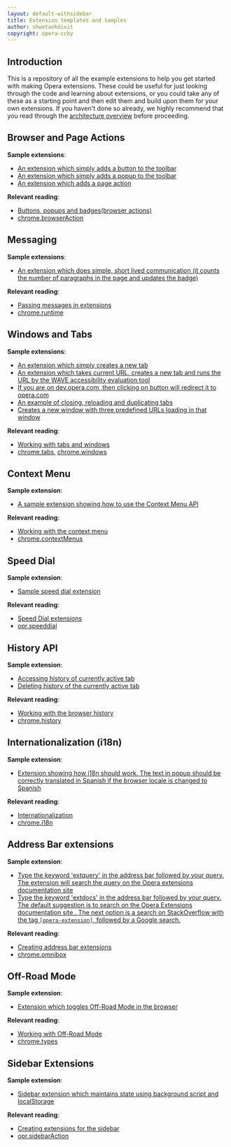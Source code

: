 ```yaml
---
layout: default-withsidebar
title: Extension templates and samples
author: shwetankdixit
copyright: opera-ccby
---
```


## Introduction

This is a repository of all the example extensions to help you get started with making Opera extensions. These could be useful for just looking through the code and learning about extensions, or you could take any of these as a starting point and then edit them and build upon them for your own extensions. If you haven't done so already, we highly recommend that you read through the [architecture overview](tut_architecture_overview.html) before proceeding.


## Browser and Page Actions
**Sample extensions**:

* [An extension which simply adds a button to the toolbar](samples/BrowserActions-button.nex)
* [An extension which simply adds a popup to the toolbar](samples/BrowserActions-Popup.nex)
* [An extension which adds a page action](samples/PageActions.nex)

**Relevant reading**:
* [Buttons, popups and badges(browser actions)](tut_browser_actions.html)
* [chrome.browserAction](https://developer.chrome.com/extensions/browserAction)


## Messaging
**Sample extensions**:

* [An extension which does simple, short lived communication (it counts the number of paragraphs in the page and updates the badge)](samples/MessagePassing.nex)

**Relevant reading**:

* [Passing messages in extensions](tut_message_passing.html)
* [chrome.runtime](https://developer.chrome.com/extensions/runtime)


## Windows and Tabs
**Sample extensions**:

* [An extension which simply creates a new tab](samples/WinTabs-CreateATab.nex)
* [An extension which takes current URL, creates a new tab and runs the URL by the WAVE accessibility evaluation tool](samples/WinTabs-Wave.nex)
* [If you are on dev.opera.com, then clicking on button will redirect it to opera.com](samples/WinTabs-UpdateTab.nex)
* [An example of closing, reloading and duplicating tabs](samples/WinTabs-CloseReloadDuplicate.nex)
* [Creates a new window with three predefined URLs loading in that window](samples/WinTabs-PrivateWindow.nex)

**Relevant reading**:

* [Working with tabs and windows](tut_tab_window.html)
* [chrome.tabs](https://developer.chrome.com/extensions/tabs), [chrome.windows](https://developer.chrome.com/extensions/windows)


## Context Menu
**Sample extension**:

* [A sample extension showing how to use the Context Menu API](samples/ContextMenu-SelectedText.nex)

**Relevant reading**:

* [Working with the context menu](tut_context_menus.html)
* [chrome.contextMenus](https://developer.chrome.com/extensions/contextMenus)


## Speed Dial
**Sample extension**:

* [Sample speed dial extension](samples/SpeedDial-CenterContent.nex)

**Relevant reading**:

* [Speed Dial extensions](tut_sd_extensions.html)
* [opr.speeddial](https://developer.chrome.com/extensions/speeddial)


## History API
**Sample extension**:

* [Accessing history of currently active tab](samples/HistoryAPI-1.nex)
* [Deleting history of the currently active tab](samples/HistoryAPI-2.nex)

**Relevant reading**:

* [Working with the browser history](tut_hist.html)
* [chrome.history](https://developer.chrome.com/extensions/history)


## Internationalization (i18n)
**Sample extension**:

* [Extension showing how i18n should work. The text in popup should be correctly translated in Spanish if the browser locale is changed to Spanish](samples/i18nExtension.nex)

**Relevant reading**:

* [Internationalization](tut_internationalization.html)
* [chrome.i18n](https://developer.chrome.com/extensions/i18n)


## Address Bar extensions
**Sample extension**:

* [Type the keyword 'extquery' in the address bar followed by your query. The extension will search the query on the Opera extensions documentation site](samples/Omnibox.nex)
* [Type the keyword 'extdocs' in the address bar followed by your query. The default suggestion is to search on the Opera Extensions documentation site . The next option is a search on StackOverflow with the tag `[opera-extension]`, followed by a Google search.](samples/Omnibox2.nex)

**Relevant reading**:

* [Creating address bar extensions](tut_omnibox.html)
* [chrome.omnibox](https://developer.chrome.com/extensions/omnibox)

## Off-Road Mode
**Sample extension**:

* [Extension which toggles Off-Road Mode in the browser](samples/offroad.nex)

**Relevant reading**:

* [Working with Off-Road Mode](tut_offroad.html)
* [chrome.types](https://developer.chrome.com/extensions/types)

## Sidebar Extensions
**Sample extension**:

* [Sidebar extension which maintains state using background script and localStorage](samples/sidebar-maintain-state.zip)

**Relevant reading**:

* [Creating extensions for the sidebar](tut_sidebar_actions.html)
* [opr.sidebarAction](sidebarAction.html)












